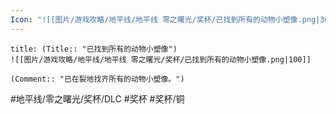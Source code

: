 ```yaml
---
Icon: "![[图片/游戏攻略/地平线/地平线 零之曙光/奖杯/已找到所有的动物小塑像.png|30]]"
---
```

```ad-common-bronze-trophy
title: (Title:: "已找到所有的动物小塑像")
![[图片/游戏攻略/地平线/地平线 零之曙光/奖杯/已找到所有的动物小塑像.png|100]]

(Comment:: "已在裂地找齐所有的动物小塑像。")
```

#地平线/零之曙光/奖杯/DLC #奖杯 #奖杯/铜
